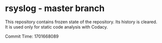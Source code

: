 # rsyslog - master branch

This repository contains frozen state of the repository.
Its history is cleared. It is used only for static code
analysis with Codacy.

Commit Time: 1701668089